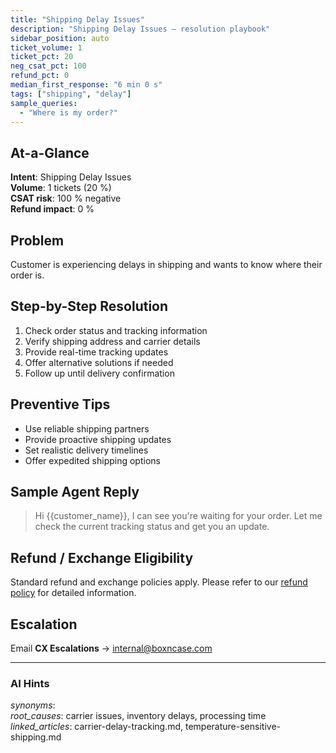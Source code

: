 ```yaml
---
title: "Shipping Delay Issues"
description: "Shipping Delay Issues – resolution playbook"
sidebar_position: auto
ticket_volume: 1
ticket_pct: 20
neg_csat_pct: 100
refund_pct: 0
median_first_response: "6 min 0 s"
tags: ["shipping", "delay"]
sample_queries:
  - "Where is my order?"
---
```


## At-a-Glance
**Intent**: Shipping Delay Issues  
**Volume**: 1 tickets (20 %)  
**CSAT risk**: 100 % negative  
**Refund impact**: 0 %

## Problem
Customer is experiencing delays in shipping and wants to know where their order is.

## Step-by-Step Resolution
1. Check order status and tracking information
2. Verify shipping address and carrier details
3. Provide real-time tracking updates
4. Offer alternative solutions if needed
5. Follow up until delivery confirmation

## Preventive Tips
- Use reliable shipping partners
- Provide proactive shipping updates
- Set realistic delivery timelines
- Offer expedited shipping options

## Sample Agent Reply
> Hi {{customer_name}}, I can see you're waiting for your order. Let me check the current tracking status and get you an update.

## Refund / Exchange Eligibility <span id="refund-policy"></span>
Standard refund and exchange policies apply. Please refer to our [refund policy](refund-cancel-flow.md) for detailed information.

## Escalation
Email **CX Escalations** → internal@boxncase.com

---
### AI Hints
*synonyms*:   
*root_causes*: carrier issues, inventory delays, processing time  
*linked_articles*: carrier-delay-tracking.md, temperature-sensitive-shipping.md

